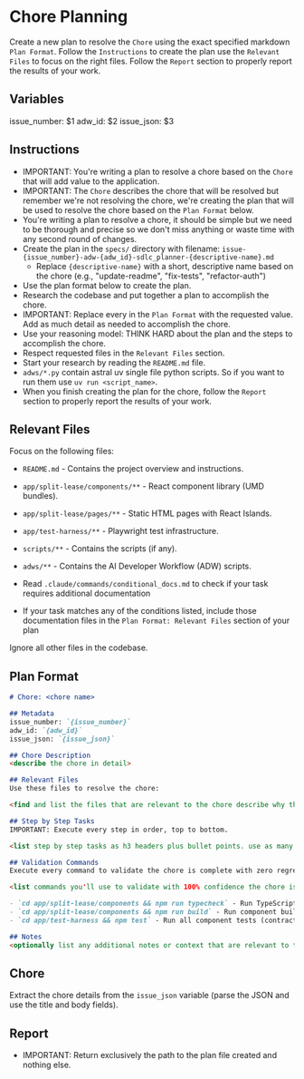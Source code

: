 # Chore Planning

Create a new plan to resolve the `Chore` using the exact specified markdown `Plan Format`. Follow the `Instructions` to create the plan use the `Relevant Files` to focus on the right files. Follow the `Report` section to properly report the results of your work.

## Variables
issue_number: $1
adw_id: $2
issue_json: $3

## Instructions

- IMPORTANT: You're writing a plan to resolve a chore based on the `Chore` that will add value to the application.
- IMPORTANT: The `Chore` describes the chore that will be resolved but remember we're not resolving the chore, we're creating the plan that will be used to resolve the chore based on the `Plan Format` below.
- You're writing a plan to resolve a chore, it should be simple but we need to be thorough and precise so we don't miss anything or waste time with any second round of changes.
- Create the plan in the `specs/` directory with filename: `issue-{issue_number}-adw-{adw_id}-sdlc_planner-{descriptive-name}.md`
  - Replace `{descriptive-name}` with a short, descriptive name based on the chore (e.g., "update-readme", "fix-tests", "refactor-auth")
- Use the plan format below to create the plan. 
- Research the codebase and put together a plan to accomplish the chore.
- IMPORTANT: Replace every <placeholder> in the `Plan Format` with the requested value. Add as much detail as needed to accomplish the chore.
- Use your reasoning model: THINK HARD about the plan and the steps to accomplish the chore.
- Respect requested files in the `Relevant Files` section.
- Start your research by reading the `README.md` file.
- `adws/*.py` contain astral uv single file python scripts. So if you want to run them use `uv run <script_name>`.
- When you finish creating the plan for the chore, follow the `Report` section to properly report the results of your work.

## Relevant Files

Focus on the following files:
- `README.md` - Contains the project overview and instructions.
- `app/split-lease/components/**` - React component library (UMD bundles).
- `app/split-lease/pages/**` - Static HTML pages with React Islands.
- `app/test-harness/**` - Playwright test infrastructure.
- `scripts/**` - Contains the scripts (if any).
- `adws/**` - Contains the AI Developer Workflow (ADW) scripts.

- Read `.claude/commands/conditional_docs.md` to check if your task requires additional documentation
- If your task matches any of the conditions listed, include those documentation files in the `Plan Format: Relevant Files` section of your plan

Ignore all other files in the codebase.

## Plan Format

```md
# Chore: <chore name>

## Metadata
issue_number: `{issue_number}`
adw_id: `{adw_id}`
issue_json: `{issue_json}`

## Chore Description
<describe the chore in detail>

## Relevant Files
Use these files to resolve the chore:

<find and list the files that are relevant to the chore describe why they are relevant in bullet points. If there are new files that need to be created to accomplish the chore, list them in an h3 'New Files' section.>

## Step by Step Tasks
IMPORTANT: Execute every step in order, top to bottom.

<list step by step tasks as h3 headers plus bullet points. use as many h3 headers as needed to accomplish the chore. Order matters, start with the foundational shared changes required to fix the chore then move on to the specific changes required to fix the chore. Your last step should be running the `Validation Commands` to validate the chore is complete with zero regressions.>

## Validation Commands
Execute every command to validate the chore is complete with zero regressions.

<list commands you'll use to validate with 100% confidence the chore is complete with zero regressions. every command must execute without errors so be specific about what you want to run to validate the chore is complete with zero regressions. Don't validate with curl commands.>

- `cd app/split-lease/components && npm run typecheck` - Run TypeScript type checking to validate zero type errors
- `cd app/split-lease/components && npm run build` - Run component build to validate UMD bundle generation works
- `cd app/test-harness && npm test` - Run all component tests (contracts + diagnostics) to validate zero regressions

## Notes
<optionally list any additional notes or context that are relevant to the chore that will be helpful to the developer>
```

## Chore
Extract the chore details from the `issue_json` variable (parse the JSON and use the title and body fields).

## Report

- IMPORTANT: Return exclusively the path to the plan file created and nothing else.